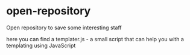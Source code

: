 # open-repository
Open repository to save some interesting staff

here you can find a templater.js - a small script that can help you with a templating using JavaScript
